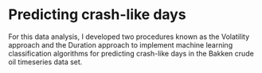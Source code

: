 # Predicting crash-like days
For this data analysis, I developed two procedures known as the Volatility approach and the Duration approach to implement machine learning classification algorithms for predicting crash-like days in the Bakken crude oil timeseries data set.
